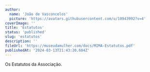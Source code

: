 ```yaml
---
author:
  name: 'João de Vasconcelos'
  picture: 'https://avatars.githubusercontent.com/u/10943992?v=4'
coverImage: ''
title: 'Estatutos'
status: 'published'
slug: 'estatutos'
description: ''
fileUrl: 'https://museudamulher.com/docs/MIMA-Estatutos.pdf'
publishedAt: '2024-03-13T21:43:20.604Z'
---
```


Os Estatutos da Associação.